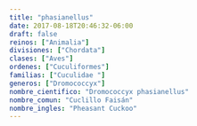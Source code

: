```yaml
---
title: "phasianellus"
date: 2017-08-18T20:46:32-06:00
draft: false
reinos: ["Animalia"]
divisiones: ["Chordata"]
clases: ["Aves"]
ordenes: ["Cuculiformes"]
familias: ["Cuculidae "]
generos: ["Dromococcyx"]
nombre_cientifico: "Dromococcyx phasianellus"
nombre_comun: "Cuclillo Faisán"
nombre_ingles: "Pheasant Cuckoo"
---
```

